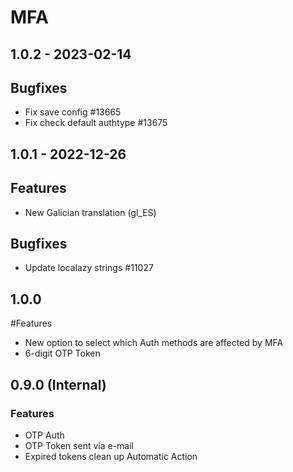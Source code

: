 # MFA

## 1.0.2 - 2023-02-14
## Bugfixes
- Fix save config #13665
- Fix check default authtype #13675

## 1.0.1 - 2022-12-26
## Features
- New Galician translation (gl_ES)
## Bugfixes
- Update localazy strings #11027

## 1.0.0
#Features
- New option to select which Auth methods are affected by MFA
- 6-digit OTP Token

## 0.9.0 (Internal)
### Features
- OTP Auth
- OTP Token sent via e-mail
- Expired tokens clean up Automatic Action
